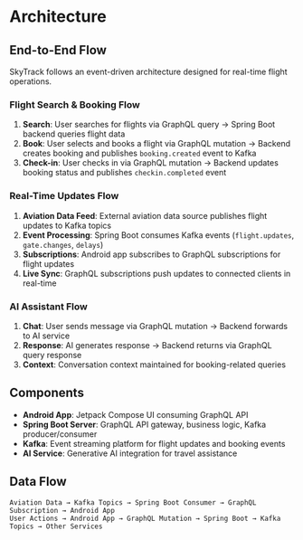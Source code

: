 # Architecture

## End-to-End Flow

SkyTrack follows an event-driven architecture designed for real-time flight operations.

### Flight Search & Booking Flow

1. **Search**: User searches for flights via GraphQL query → Spring Boot backend queries flight data
2. **Book**: User selects and books a flight via GraphQL mutation → Backend creates booking and publishes `booking.created` event to Kafka
3. **Check-in**: User checks in via GraphQL mutation → Backend updates booking status and publishes `checkin.completed` event

### Real-Time Updates Flow

1. **Aviation Data Feed**: External aviation data source publishes flight updates to Kafka topics
2. **Event Processing**: Spring Boot consumes Kafka events (`flight.updates`, `gate.changes`, `delays`)
3. **Subscriptions**: Android app subscribes to GraphQL subscriptions for flight updates
4. **Live Sync**: GraphQL subscriptions push updates to connected clients in real-time

### AI Assistant Flow

1. **Chat**: User sends message via GraphQL mutation → Backend forwards to AI service
2. **Response**: AI generates response → Backend returns via GraphQL query response
3. **Context**: Conversation context maintained for booking-related queries

## Components

- **Android App**: Jetpack Compose UI consuming GraphQL API
- **Spring Boot Server**: GraphQL API gateway, business logic, Kafka producer/consumer
- **Kafka**: Event streaming platform for flight updates and booking events
- **AI Service**: Generative AI integration for travel assistance

## Data Flow

```
Aviation Data → Kafka Topics → Spring Boot Consumer → GraphQL Subscription → Android App
User Actions → Android App → GraphQL Mutation → Spring Boot → Kafka Topics → Other Services
```
